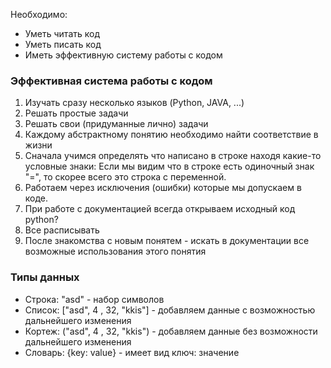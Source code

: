 Необходимо:
- Уметь читать код
- Уметь писать код
- Иметь эффективную систему работы с кодом

### Эффективная система работы с кодом
1. Изучать сразу несколько языков (Python, JAVA, ...)
2. Решать простые задачи
3. Решать свои (придуманные лично) задачи
4. Каждому абстрактному понятию необходимо найти соответствие в жизни
5. Сначала учимся определять что написано в строке находя какие-то условные знаки:
Если мы видим что в строке есть одиночный знак "=", то скорее всего это строка с переменной.
6. Работаем через исключения (ошибки) которые мы допускаем в коде.
7. При работе с документацией всегда открываем исходный код python?
8. Все расписывать
9. После знакомства с новым понятем - искать в документации все возможные использования этого понятия



### Типы данных
- Строка: "asd" - набор символов
- Список: \["asd", 4 , 32, "kkis"\] - добавляем данные с возможностью дальнейшего изменения
- Кортеж: ("asd", 4 , 32, "kkis"\) - добавляем данные без возможности дальнейшего изменения
- Словарь: {key: value} - имеет вид ключ: значение